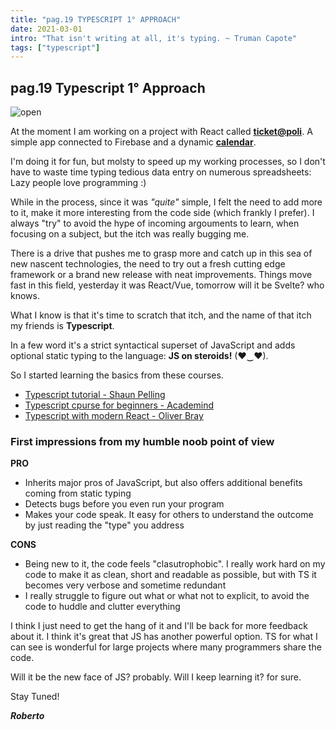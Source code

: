 ```yaml
---
title: "pag.19 TYPESCRIPT 1° APPROACH"
date: 2021-03-01
intro: "That isn't writing at all, it's typing. ~ Truman Capote"
tags: ["typescript"]
---
```


## pag.19 Typescript 1° Approach

![open](../images/blogtypescript.png)

At the moment I am working on a project with React called **[ticket@poli](https://ticket-polimi.netlify.app)**. A simple app connected to Firebase and a dynamic **[calendar](https://fullcalendar.io/docs/react)**. 

I'm doing it for fun, but molsty to speed up my working processes, so I don't have to waste time typing tedious data entry on numerous spreadsheets: Lazy people love programming :)

While in the process, since it was _"quite"_ simple, I felt the need to add more to it, make it more interesting from the code side (which frankly I prefer). I always "try" to avoid the hype of incoming argouments to learn, when focusing on a subject, but the itch was really bugging me. 

There is a drive that pushes me to grasp more and catch up in this sea of new nascent technologies, the need to try out a fresh cutting edge framework or a brand new release with neat improvements. Things move fast in this field, yesterday it was React/Vue, tomorrow will it be Svelte? who knows.

What I know is that it's time to scratch that itch, and the name of that itch my friends is **Typescript**. 

In a few word it's a strict syntactical superset of JavaScript and adds optional static typing to the language: **JS on steroids!** (♥‿♥).

So I started learning the basics from these courses.

- [Typescript tutorial - Shaun Pelling](https://www.youtube.com/watch?v=2pZmKW9-I_k&list=PL4cUxeGkcC9gUgr39Q_yD6v-bSyMwKPUI&ab_channel=TheNetNinja)
- [Typescript cpurse for beginners - Academind](https://www.youtube.com/watch?v=BwuLxPH8IDs&ab_channel=Academind)
- [Typescript with modern React - Oliver Bray](https://www.udemy.com/course/typescript-with-react-hooks-and-context/learn/lecture/13873748?start=0#overview)

### First impressions from my humble noob point of view
**PRO**
- Inherits major pros of JavaScript, but also offers additional benefits coming from static typing
- Detects bugs before you even run your program
- Makes your code speak. It easy for others to understand the outcome by just reading the "type" you address 

**CONS**
- Being new to it, the code feels "clasutrophobic". I really work hard on my code to make it as clean, short and readable as possible, but with TS it becomes very verbose and sometime redundant
- I really struggle to figure out what or what not to explicit, to avoid the code to huddle and clutter everything

I think I just need to get the hang of it and I'll be back for more feedback about it. I think it's great that JS has another powerful option. TS for what I can see is wonderful for large projects where many programmers share the code.

Will it be the new face of JS? probably. 
Will I keep learning it? for sure.

Stay Tuned!

**_Roberto_**
